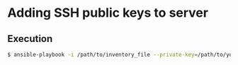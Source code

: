 # Adding SSH public keys to server

## Execution
```sh
$ ansible-playbook -i /path/to/inventory_file --private-key=/path/to/your/private_key playbook.yaml
```
